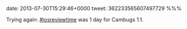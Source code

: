 date: 2013-07-30T15:29:46+0000
tweet: 362233565607497729
%%%

Trying again: [#iosreviewtime](https://twitter.com/hashtag/iosreviewtime) was 1 day for Cambugs 1.1.
